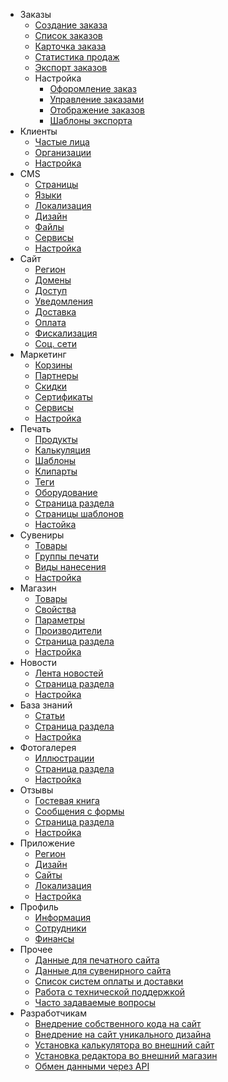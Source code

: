 ﻿<!-- docs/_sidebar.md -->
- Заказы
	- [Создание заказа](orders-create.md)
	- [Список заказов](orders-list.md)
	- [Карточка заказа](orders-edit.md)
	- [Статистика продаж](orders-report.md)
	- [Экспорт заказов](orders-export.md)
	- Настройка
		- [Офоромление заказ](orders-settings-workflow.md)
		- [Управление заказами](orders-settings-manage.md)
		- [Отображение заказов](orders-settings-view.md)
		- [Шаблоны экспорта](orders-settings-templates.md)
- Клиенты
	- [Частые лица](cutomers-b2c.md)
	- [Организации](cutomers-b2b.md)
	- [Настройка](cutomers-settings.md)
- CMS
	- [Страницы](cms-pages.md)
	- [Языки](cms-languages.md)
	- [Локализация](cms-localization.md)
	- [Дизайн](cms-design.md)
	- [Файлы](cms-files.md)
	- [Сервисы](cms-services.md)
	- [Настройка](cms-settings.md)
- Сайт
	- [Регион](site-region.md)
	- [Домены](site-domains.md)
	- [Доступ](site-access.md)
	- [Уведомления](site-notifications.md)
	- [Доставка](site-shippings.md)
	- [Оплата](site-payments.md)
	- [Фискализация](site-fiscalization.md)
	- [Соц. сети](site-socials.md)
- Маркетинг
	- [Корзины](marketing-cards.md)
	- [Партнеры](marketing-affiliates.md)
	- [Скидки](marketing-discounts.md)
	- [Сертификаты](marketing-certificates.md)
	- [Сервисы](marketing-services.md)
	- [Настройка](marketing-settings.md)
- Печать
	- [Продукты](print-products.md)
	- [Калькуляция](print-calculations.md)
	- [Шаблоны](print-templates.md)
	- [Клипарты](print-cliparts.md)
	- [Теги](print-tags.md)
	- [Оборудование](print-devices.md)
	- [Страница раздела](print-page.md)
	- [Страницы шаблонов](print-tpages.md)
	- [Настойка](print-settings.md)
- Сувениры
	- [Товары](gift-products.md)
	- [Группы печати](gift-groups.md)
	- [Виды нанесения](gift-prints.md)
	- [Настройка](gift-settings.md)
- Магазин
	- [Товары](shop-products.md)
	- [Свойства](shop-properties.md)
	- [Параметры](shop-parameters.md)
	- [Производители](shop-vendors.md)
	- [Страница раздела](shop-page.md)
	- [Настройка](shop-settings.md)
- Новости
	- [Лента новостей](news-list.md)
	- [Страница раздела](news-page.md)
	- [Настройка](news-settings.md)
- База знаний
	- [Статьи](faq-list.md)
	- [Страница раздела](faq-page.md)
	- [Настройка](faq-settings.md)
- Фотогалерея
	- [Иллюстрации](gallery-list.md)
	- [Страница раздела](gallery-page.md)
	- [Настройка](gallery-settings.md)
- Отзывы
	- [Гостевая книга](feedback-gbooks.md)
	- [Сообщения с формы](feedback-messages.md)
	- [Страница раздела](feedback-page.md)
	- [Настройка](feedback-settings.md)
- Приложение
	- [Регион](app-region.md)
	- [Дизайн](app-design.md)
	- [Сайты](app-sites.md)
	- [Локализация](app-localization.md)
	- [Настройка](app-settings.md)
- Профиль
	- [Информация](profile-info.md)
	- [Сотрудники](profile-staff.md)
	- [Финансы](profile-finance.md)
- Прочее
	- [Данные для печатного сайта](misc-data-for-print-site.md)
	- [Данные для сувенирного сайта](misc-data-for-gift-site.md)
	- [Список систем оплаты и доставки](misc-shippings-and-paymets.md)
	- [Работа с технической поддержкой](misc-tech-support.md)
	- [Часто задаваемые вопросы](misc-faq.md)
- Разработчикам
	- [Внедрение собственного кода на сайт](dev-front.md)
	- [Внедрение на сайт уникального дизайна](dev-design.md)
	- [Установка калькулятора во внешний сайт](dev-calc.md)
	- [Установка редактора во внешний магазин](dev-editor.md)
	- [Обмен данными через API](dev-api.md)